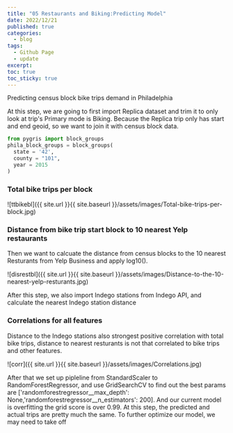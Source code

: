 ```yaml
---
title: "05 Restaurants and Biking:Predicting Model"
date: 2022/12/21
published: true
categories:
  - blog
tags:
  - Github Page
  - update
excerpt:
toc: true
toc_sticky: true
---
```


Predicting census block bike trips demand in Philadelphia

At this step, we are going to first import Replica dataset and trim it to only look at trip's Primary mode is Biking. Because the Replica trip only has start and end
geoid, so we want to join it with census block data.

```python
from pygris import block_groups
phila_block_groups = block_groups(
  state = '42', 
  county = "101",
  year = 2015
)
```

### Total bike trips per block

![ttbikebl]({{ site.url }}{{ site.baseurl }}/assets/images/Total-bike-trips-per-block.jpg)

### Distance from bike trip start block to 10 nearest Yelp restaurants

Then we want to calcuate the distance from census blocks to the 10 nearest Resturants from Yelp Business and apply log10().

![disrestbl]({{ site.url }}{{ site.baseurl }}/assets/images/Distance-to-the-10-nearest-yelp-resturants.jpg)

After this step, we also import Indego stations from Indego API, and calculate the nearest Indego station distance

### Correlations for all features

Distance to the Indego stations also strongest positive correlation with total bike trips, distance to nearest resturants is not that correlated to bike trips and 
other features.

![corr]({{ site.url }}{{ site.baseurl }}/assets/images/Correlations.jpg)

After that we set up pipleline from  StandardScaler to RandomForestRegressor, and use GridSearchCV to find out the best params are ['randomforestregressor__max_depth': None,'randomforestregressor__n_estimators': 200]. And our current model is overfitting the grid score is over 0.99. At this step, the predicted and actual trips are pretty much the same. To further optimize our model, we may need to take off 


